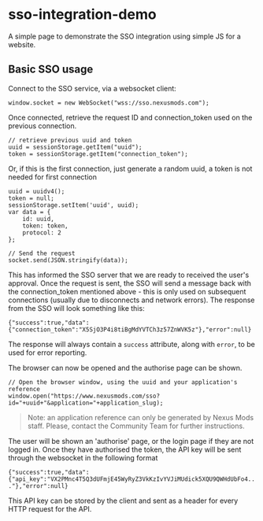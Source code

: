 # sso-integration-demo
A simple page to demonstrate the SSO integration using simple JS for a website.

## Basic SSO usage

Connect to the SSO service, via a websocket client:

    window.socket = new WebSocket("wss://sso.nexusmods.com");

Once connected, retrieve the request ID and connection_token used on the previous connection.

    // retrieve previous uuid and token
    uuid = sessionStorage.getItem("uuid");
    token = sessionStorage.getItem("connection_token");
    
Or, if this is the first connection, just generate a random uuid, a token is not needed for first connection

    uuid = uuidv4();
    token = null;
    sessionStorage.setItem('uuid', uuid);
    var data = {
        id: uuid,
        token: token,
        protocol: 2
    };

    // Send the request
    socket.send(JSON.stringify(data));
    
This has informed the SSO server that we are ready to received the user's approval. Once the request is sent, the
SSO will send a message back with the connection_token mentioned above - this is only used on
subsequent connections (usually due to disconnects and network errors). The response from the SSO will
look something like this:

`{"success":true,"data":{"connection_token":"X5SjO3P4i8tiBgMdYVTCh3z57ZnWVK5z"},"error":null}`

The response will always contain a `success` attribute, along with `error`, to be used for error reporting.

The browser can now be opened and the authorise page can be shown.

    // Open the browser window, using the uuid and your application's reference
    window.open("https://www.nexusmods.com/sso?id="+uuid+"&application="+application_slug);
    
>Note: an application reference can only be generated by Nexus Mods staff. Please, contact the Community Team for further instructions.

The user will be shown an 'authorise' page, or the login page if they are not logged in. Once they have authorised the token, 
the API key will be sent through the websocket in the following format

`{"success":true,"data":{"api_key":"VX2PMnc4T5Q3dUFmjE45WyRyZ3VkKzIvYVJiMUdick5XQU9QWHdUbFo4..."},"error":null}`

This API key can be stored by the client and sent as a header for every HTTP request for the API.